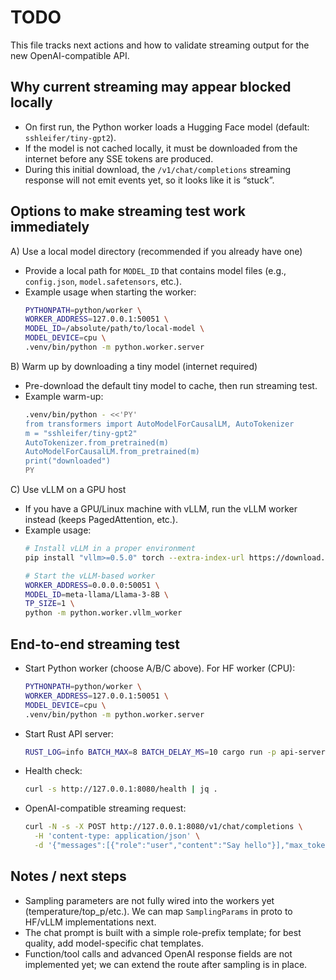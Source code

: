 # TODO

This file tracks next actions and how to validate streaming output for the new OpenAI-compatible API.

## Why current streaming may appear blocked locally
- On first run, the Python worker loads a Hugging Face model (default: `sshleifer/tiny-gpt2`).
- If the model is not cached locally, it must be downloaded from the internet before any SSE tokens are produced.
- During this initial download, the `/v1/chat/completions` streaming response will not emit events yet, so it looks like it is “stuck”.

## Options to make streaming test work immediately

A) Use a local model directory (recommended if you already have one)
- Provide a local path for `MODEL_ID` that contains model files (e.g., `config.json`, `model.safetensors`, etc.).
- Example usage when starting the worker:
  ```bash
  PYTHONPATH=python/worker \
  WORKER_ADDRESS=127.0.0.1:50051 \
  MODEL_ID=/absolute/path/to/local-model \
  MODEL_DEVICE=cpu \
  .venv/bin/python -m python.worker.server
  ```

B) Warm up by downloading a tiny model (internet required)
- Pre-download the default tiny model to cache, then run streaming test.
- Example warm-up:
  ```bash
  .venv/bin/python - <<'PY'
  from transformers import AutoModelForCausalLM, AutoTokenizer
  m = "sshleifer/tiny-gpt2"
  AutoTokenizer.from_pretrained(m)
  AutoModelForCausalLM.from_pretrained(m)
  print("downloaded")
  PY
  ```

C) Use vLLM on a GPU host
- If you have a GPU/Linux machine with vLLM, run the vLLM worker instead (keeps PagedAttention, etc.).
- Example usage:
  ```bash
  # Install vLLM in a proper environment
  pip install "vllm>=0.5.0" torch --extra-index-url https://download.pytorch.org/whl/cu121

  # Start the vLLM-based worker
  WORKER_ADDRESS=0.0.0.0:50051 \
  MODEL_ID=meta-llama/Llama-3-8B \
  TP_SIZE=1 \
  python -m python.worker.vllm_worker
  ```

## End-to-end streaming test
- Start Python worker (choose A/B/C above). For HF worker (CPU):
  ```bash
  PYTHONPATH=python/worker \
  WORKER_ADDRESS=127.0.0.1:50051 \
  MODEL_DEVICE=cpu \
  .venv/bin/python -m python.worker.server
  ```

- Start Rust API server:
  ```bash
  RUST_LOG=info BATCH_MAX=8 BATCH_DELAY_MS=10 cargo run -p api-server
  ```

- Health check:
  ```bash
  curl -s http://127.0.0.1:8080/health | jq .
  ```

- OpenAI-compatible streaming request:
  ```bash
  curl -N -s -X POST http://127.0.0.1:8080/v1/chat/completions \
    -H 'content-type: application/json' \
    -d '{"messages":[{"role":"user","content":"Say hello"}],"max_tokens":8,"stream":true}'
  ```

## Notes / next steps
- Sampling parameters are not fully wired into the workers yet (temperature/top_p/etc.). We can map `SamplingParams` in proto to HF/vLLM implementations next.
- The chat prompt is built with a simple role-prefix template; for best quality, add model-specific chat templates.
- Function/tool calls and advanced OpenAI response fields are not implemented yet; we can extend the route after sampling is in place.

